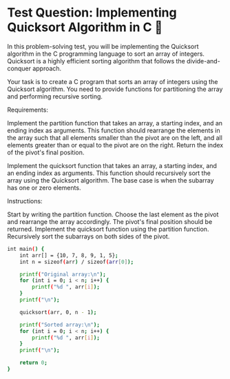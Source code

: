 # Test Question: Implementing Quicksort Algorithm in C 🚀
In this problem-solving test, you will be implementing the Quicksort algorithm in the C programming language to sort an array of integers. Quicksort is a highly efficient sorting algorithm that follows the divide-and-conquer approach.

Your task is to create a C program that sorts an array of integers using the Quicksort algorithm. You need to provide functions for partitioning the array and performing recursive sorting.

Requirements:

Implement the partition function that takes an array, a starting index, and an ending index as arguments. This function should rearrange the elements in the array such that all elements smaller than the pivot are on the left, and all elements greater than or equal to the pivot are on the right. Return the index of the pivot's final position.

Implement the quicksort function that takes an array, a starting index, and an ending index as arguments. This function should recursively sort the array using the Quicksort algorithm. The base case is when the subarray has one or zero elements.

Instructions:

Start by writing the partition function. Choose the last element as the pivot and rearrange the array accordingly. The pivot's final position should be returned.
Implement the quicksort function using the partition function. Recursively sort the subarrays on both sides of the pivot.

```bash
int main() {
    int arr[] = {10, 7, 8, 9, 1, 5};
    int n = sizeof(arr) / sizeof(arr[0]);

    printf("Original array:\n");
    for (int i = 0; i < n; i++) {
        printf("%d ", arr[i]);
    }
    printf("\n");

    quicksort(arr, 0, n - 1);

    printf("Sorted array:\n");
    for (int i = 0; i < n; i++) {
        printf("%d ", arr[i]);
    }
    printf("\n");

    return 0;
}
```